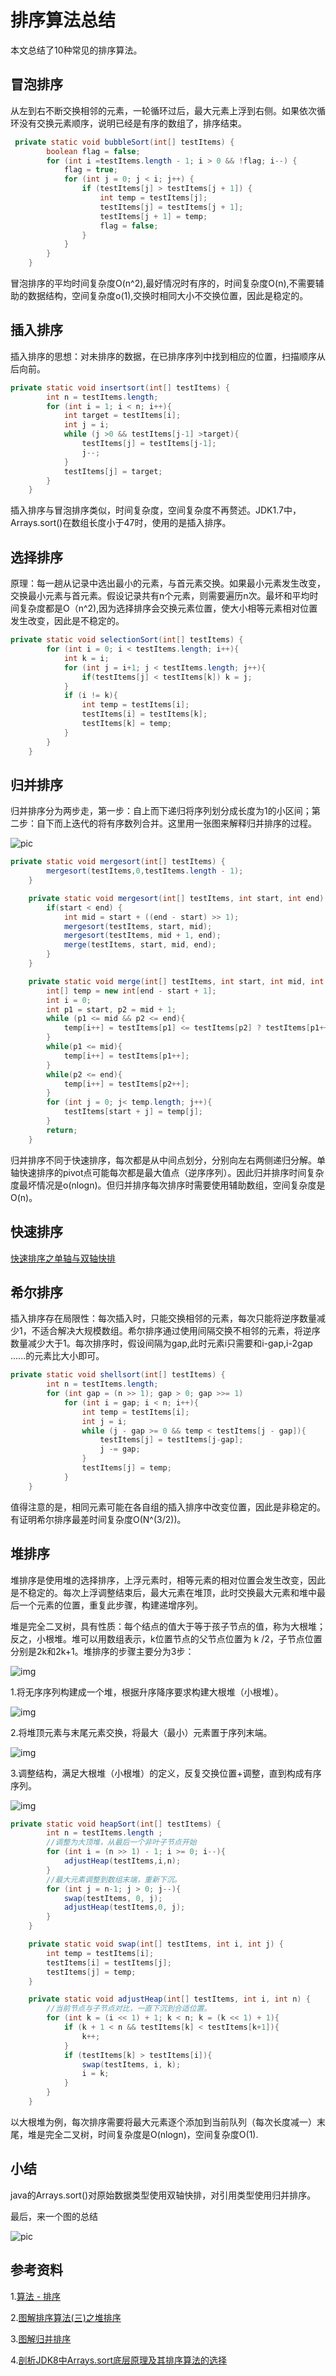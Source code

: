 # 排序算法总结

本文总结了10种常见的排序算法。

## 冒泡排序

从左到右不断交换相邻的元素，一轮循环过后，最大元素上浮到右侧。如果依次循环没有交换元素顺序，说明已经是有序的数组了，排序结束。

```java
 private static void bubbleSort(int[] testItems) {
        boolean flag = false;
        for (int i =testItems.length - 1; i > 0 && !flag; i--) {
            flag = true;
            for (int j = 0; j < i; j++) {
                if (testItems[j] > testItems[j + 1]) {
                    int temp = testItems[j];
                    testItems[j] = testItems[j + 1];
                    testItems[j + 1] = temp;
                    flag = false;
                }
            }
        }
    }
```

冒泡排序的平均时间复杂度O(n^2),最好情况时有序的，时间复杂度O(n),不需要辅助的数据结构，空间复杂度o(1),交换时相同大小不交换位置，因此是稳定的。

## 插入排序

插入排序的思想：对未排序的数据，在已排序序列中找到相应的位置，扫描顺序从后向前。

```java
private static void insertsort(int[] testItems) {
        int n = testItems.length;
        for (int i = 1; i < n; i++){
            int target = testItems[i];
            int j = i;
            while (j >0 && testItems[j-1] >target){
                testItems[j] = testItems[j-1];
                j--;
            }
            testItems[j] = target;
        }
    }
```

插入排序与冒泡排序类似，时间复杂度，空间复杂度不再赘述。JDK1.7中，Arrays.sort()在数组长度小于47时，使用的是插入排序。

## 选择排序

原理：每一趟从记录中选出最小的元素，与首元素交换。如果最小元素发生改变，交换最小元素与首元素。假设记录共有n个元素，则需要遍历n次。最坏和平均时间复杂度都是O（n^2),因为选择排序会交换元素位置，使大小相等元素相对位置发生改变，因此是不稳定的。

```java
private static void selectionSort(int[] testItems) {
        for (int i = 0; i < testItems.length; i++){
            int k = i;
            for (int j = i+1; j < testItems.length; j++){
                if(testItems[j] < testItems[k]) k = j;
            }
            if (i != k){
                int temp = testItems[i];
                testItems[i] = testItems[k];
                testItems[k] = temp;
            }
        }
    }
```

## 归并排序

归并排序分为两步走，第一步：自上而下递归将序列划分成长度为1的小区间；第二步：自下而上迭代的将有序数列合并。这里用一张图来解释归并排序的过程。

![pic](https://github.com/solo941/algorithms/blob/master/算法/pics/mergesort.png)

```java
private static void mergesort(int[] testItems) {
        mergesort(testItems,0,testItems.length - 1);
    }

    private static void mergesort(int[] testItems, int start, int end) {
        if(start < end) {
            int mid = start + ((end - start) >> 1);
            mergesort(testItems, start, mid);
            mergesort(testItems, mid + 1, end);
            merge(testItems, start, mid, end);
        }
    }

    private static void merge(int[] testItems, int start, int mid, int end) {
        int[] temp = new int[end - start + 1];
        int i = 0;
        int p1 = start, p2 = mid + 1;
        while (p1 <= mid && p2 <= end){
            temp[i++] = testItems[p1] <= testItems[p2] ? testItems[p1++] : testItems[p2++];
        }
        while(p1 <= mid){
            temp[i++] = testItems[p1++];
        }
        while(p2 <= end){
            temp[i++] = testItems[p2++];
        }
        for (int j = 0; j< temp.length; j++){
            testItems[start + j] = temp[j];
        }
        return;
    }
```

归并排序不同于快速排序，每次都是从中间点划分，分别向左右两侧递归分解。单轴快速排序的pivot点可能每次都是最大值点（逆序序列）。因此归并排序时间复杂度最坏情况是o(nlogn)。但归并排序每次排序时需要使用辅助数组，空间复杂度是O(n)。

## 快速排序

[快速排序之单轴与双轴快排](https://github.com/solo941/algorithms/blob/master/leetcode/单轴快排与双轴快排.md)

## 希尔排序

插入排序存在局限性：每次插入时，只能交换相邻的元素，每次只能将逆序数量减少1，不适合解决大规模数组。希尔排序通过使用间隔交换不相邻的元素，将逆序数量减少大于1。每次排序时，假设间隔为gap,此时元素i只需要和i-gap,i-2gap ......的元素比大小即可。

```java
private static void shellsort(int[] testItems) {
        int n = testItems.length;
        for (int gap = (n >> 1); gap > 0; gap >>= 1)
            for (int i = gap; i < n; i++){
                int temp = testItems[i];
                int j = i;
                while (j - gap >= 0 && temp < testItems[j - gap]){
                    testItems[j] = testItems[j-gap];
                    j -= gap;
                }
                testItems[j] = temp;
            }
    }
```

值得注意的是，相同元素可能在各自组的插入排序中改变位置，因此是非稳定的。有证明希尔排序最差时间复杂度O(N^(3/2))。

## 堆排序

堆排序是使用堆的选择排序，上浮元素时，相等元素的相对位置会发生改变，因此是不稳定的。每次上浮调整结束后，最大元素在堆顶，此时交换最大元素和堆中最后一个元素的位置，重复此步骤，构建递增序列。

堆是完全二叉树，具有性质：每个结点的值大于等于孩子节点的值，称为大根堆；反之，小根堆。堆可以用数组表示，k位置节点的父节点位置为 k /2，子节点位置分别是2k和2k+1。堆排序的步骤主要分为3步：

![img](https://github.com/solo941/algorithms/blob/master/算法/pics/堆1.png)

1.将无序序列构建成一个堆，根据升序降序要求构建大根堆（小根堆）。

![img](https://github.com/solo941/algorithms/blob/master/算法/pics/堆2.png)

2.将堆顶元素与末尾元素交换，将最大（最小）元素置于序列末端。

![img](https://github.com/solo941/algorithms/blob/master/算法/pics/堆3.png)

3.调整结构，满足大根堆（小根堆）的定义，反复交换位置+调整，直到构成有序序列。

![img](https://github.com/solo941/algorithms/blob/master/算法/pics/堆4.png)

```java
private static void heapSort(int[] testItems) {
        int n = testItems.length ;
        //调整为大顶堆，从最后一个非叶子节点开始
        for (int i = (n >> 1) - 1; i >= 0; i--){
            adjustHeap(testItems,i,n);
        }
        //最大元素调整到数组末端，重新下沉。
        for (int j = n-1; j > 0; j--){
            swap(testItems, 0, j);
            adjustHeap(testItems,0, j);
        }
    }

    private static void swap(int[] testItems, int i, int j) {
        int temp = testItems[i];
        testItems[i] = testItems[j];
        testItems[j] = temp;
    }

    private static void adjustHeap(int[] testItems, int i, int n) {
        //当前节点与子节点对比，一直下沉到合适位置。
        for (int k = (i << 1) + 1; k < n; k = (k << 1) + 1){
            if (k + 1 < n && testItems[k] < testItems[k+1]){
                k++;
            }
            if (testItems[k] > testItems[i]){
                swap(testItems, i, k);
                i = k;
            }
        }
    }
```

以大根堆为例，每次排序需要将最大元素逐个添加到当前队列（每次长度减一）末尾，堆是完全二叉树，时间复杂度是O(nlogn)，空间复杂度O(1).

## 小结

java的Arrays.sort()对原始数据类型使用双轴快排，对引用类型使用归并排序。

最后，来一个图的总结

![pic](https://github.com/solo941/algorithms/blob/master/算法/pics/summary.png)

## 参考资料

1.[算法 - 排序](https://github.com/CyC2018/CS-Notes/blob/master/notes/算法%20-%20排序.md#%E5%A0%86%E6%8E%92%E5%BA%8F)

2.[图解排序算法(三)之堆排序](https://www.cnblogs.com/chengxiao/p/6129630.html)

3.[图解归并排序](https://www.jianshu.com/p/33cffa1ce613)

4.[剖析JDK8中Arrays.sort底层原理及其排序算法的选择](https://www.imooc.com/article/45462)

